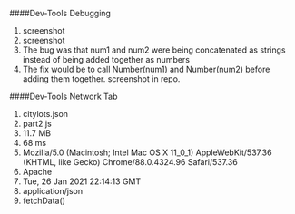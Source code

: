 ####Dev-Tools Debugging
1. screenshot
2. screenshot
3. The bug was that num1 and num2 were being concatenated as strings instead of being added together as numbers
4. The fix would be to call Number(num1) and Number(num2) before adding them together. screenshot in repo.
   
####Dev-Tools Network Tab
1. citylots.json
2. part2.js
3. 11.7 MB
4. 68 ms
5. Mozilla/5.0 (Macintosh; Intel Mac OS X 11_0_1) AppleWebKit/537.36 (KHTML, like Gecko) Chrome/88.0.4324.96 Safari/537.36
6. Apache
7. Tue, 26 Jan 2021 22:14:13 GMT
8. application/json
9. fetchData()
